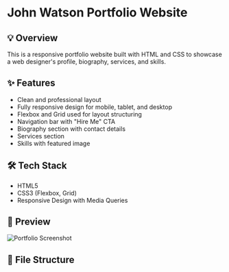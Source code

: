 # John Watson Portfolio Website

## 💡 Overview

This is a responsive portfolio website built with HTML and CSS to showcase a web designer's profile, biography, services, and skills.

## ✨ Features

- Clean and professional layout
- Fully responsive design for mobile, tablet, and desktop
- Flexbox and Grid used for layout structuring
- Navigation bar with "Hire Me" CTA
- Biography section with contact details
- Services section
- Skills with featured image

## 🛠️ Tech Stack

- HTML5
- CSS3 (Flexbox, Grid)
- Responsive Design with Media Queries

## 📸 Preview

![Portfolio Screenshot](./preview.png)

## 📂 File Structure
